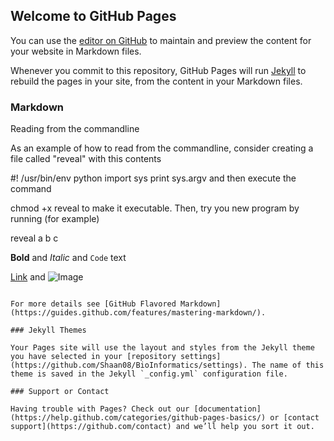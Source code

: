 ## Welcome to GitHub Pages

You can use the [editor on GitHub](https://github.com/Shaan08/BioInformatics/edit/master/README.md) to maintain and preview the content for your website in Markdown files.

Whenever you commit to this repository, GitHub Pages will run [Jekyll](https://jekyllrb.com/) to rebuild the pages in your site, from the content in your Markdown files.

### Markdown
Reading from the commandline

As an example of how to read from the commandline, consider creating a file called "reveal" with this contents

   #! /usr/bin/env python
   import sys
   print sys.argv
and then execute the command

   chmod +x reveal
to make it executable. Then, try you new program by running (for example)

   reveal a b c

**Bold** and _Italic_ and `Code` text

[Link](url) and ![Image](src)
```

For more details see [GitHub Flavored Markdown](https://guides.github.com/features/mastering-markdown/).

### Jekyll Themes

Your Pages site will use the layout and styles from the Jekyll theme you have selected in your [repository settings](https://github.com/Shaan08/BioInformatics/settings). The name of this theme is saved in the Jekyll `_config.yml` configuration file.

### Support or Contact

Having trouble with Pages? Check out our [documentation](https://help.github.com/categories/github-pages-basics/) or [contact support](https://github.com/contact) and we’ll help you sort it out.
